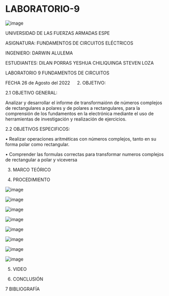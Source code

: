 # LABORATORIO-9

![image](https://user-images.githubusercontent.com/104999420/186796132-83df057d-8ef1-4439-93f3-edcd22ccbbb1.png)

UNIVERSIDAD DE LAS FUERZAS ARMADAS
ESPE

ASIGNATURA:
FUNDAMENTOS DE CIRCUITOS ELÉCTRICOS

INGENIERO:
 DARWIN ALULEMA

ESTUDIANTES:
DILAN PORRAS
YESHUA CHILIQUINGA
STEVEN LOZA

LABORATORIO 9 FUNDAMENTOS DE CIRCUITOS 

FECHA
26 de Agosto del 2022
 
2.	OBJETIVO:

2.1	OBJETIVO GENERAL: 

Analizar y desarrollar el informe de transformaiónn de números complejos de rectangulares a polares y de polares a rectangulares, para la comprensión de los fundamentos en la electrónica mediante el uso de herramientas de investigación y realización de ejercicios.

2.2	OBJETIVOS ESPECIFICOS:

•	Realizar operaciones aritméticas con números complejos, tanto en su forma polar como rectangular.

•	Comprender las formulas correctas para transformar numeros complejos de rectangular a polar y viceversa

3. MARCO TEÓRICO



4. PROCEDIMIENTO

![image](https://user-images.githubusercontent.com/104863870/186797720-be691f7c-54dd-4421-b7f4-7226c678f63f.png)

![image](https://user-images.githubusercontent.com/104863870/186797784-b2b6e995-4127-4e7e-97a2-6fb7305dc2f6.png)

![image](https://user-images.githubusercontent.com/104863870/186797793-11128be5-19c7-4c77-b5a0-5e8f4ce52748.png)

![image](https://user-images.githubusercontent.com/104863870/186797803-2efb5c50-a8c8-4785-84c3-b90e8f2cfb8e.png)

![image](https://user-images.githubusercontent.com/104863870/186797812-5c3cff54-88c4-4e2d-ac32-975674f94850.png)

![image](https://user-images.githubusercontent.com/104863870/186797829-330eb300-7e05-4eaa-9574-b8279a86644d.png)

![image](https://user-images.githubusercontent.com/104863870/186797837-9274c7ed-37b1-4f08-8fe1-62b80eddb483.png)

![image](https://user-images.githubusercontent.com/104863870/186797857-3b11fe1e-e810-4405-b6b4-2479148c7bb5.png)


5. VIDEO


6. CONCLUSIÓN

7 BIBLIOGRAFÍA

